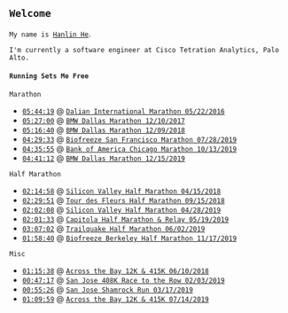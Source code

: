 ## `Welcome`

`My name is `[`Hanlin He`](https://www.linkedin.com/in/hehanlin/).

`I'm currently a software engineer at Cisco Tetration Analytics, Palo Alto.`

#### `Running Sets Me Free`

`Marathon`
- [`05:44:19`](http://www.geexek.com/score/pscore?cGlkPTUyNzA3ODcmY2lkPTc2MTMmcmlkPTIzMjQzJm5pZ2h0PTAmb3BlbklkPSZ1c2VySWQ9) @ [`Dalian International Marathon 05/22/2016`](http://www.dlmls.org/)
- [`05:27:00`](https://www.athlinks.com/event/20447/results/Event/696876/Course/1135965/Bib/2296) @ [`BMW Dallas Marathon 12/10/2017`](https://www.bmwdallasmarathon.com/)
- [`05:16:40`](https://www.athlinks.com/event/20447/results/Event/701326/Course/1141975/Bib/183) @ [`BMW Dallas Marathon 12/09/2018`](https://www.bmwdallasmarathon.com/)
- [`04:29:33`](https://www.athlinks.com/event/1403/results/Event/872627/Course/1654891/Bib/2636) @ [`Biofreeze San Francisco Marathon 07/28/2019`](https://www.thesfmarathon.com/)
- [`04:35:55`](https://www.athlinks.com/event/96107/results/event/887431/course/1712925/bib/59820) @ [`Bank of America Chicago Marathon 10/13/2019`](https://chicagomarathon.com/)
- [`04:41:12`]() @ [`BMW Dallas Marathon 12/15/2019`](https://www.rundallas.com/events/bmw-dallas-marathon-weekend/)

`Half Marathon`
- [`02:14:58`](https://www.athlinks.com/event/235654/results/Event/722926/Course/1187930/Bib/2551) @ [`Silicon Valley Half Marathon 04/15/2018`](http://svhalfmarathon.com/)
- [`02:29:51`](https://www.athlinks.com/event/35571/results/Event/741490/Course/1235346/Bib/1491) @ [`Tour des Fleurs Half Marathon 09/15/2018`](https://www.tourdesfleurs.com/)
- [`02:02:08`](https://www.athlinks.com/event/235654/results/Event/855075/Course/1585358/Bib/517) @ [`Silicon Valley Half Marathon 04/28/2019`](http://svhalfmarathon.com/)
- [`02:01:33`](https://www.athlinks.com/event/12659/results/Event/858375/Course/1598012/Bib/727) @ [`Capitola Half Marathon & Relay 05/19/2019`](https://www.runsurferspath.com/marathon/half-marathon/)
- [`03:07:02`](https://www.athlinks.com/event/43012/results/event/862372/course/1613888/bib/851) @ [`Trailquake Half Marathon 06/02/2019`](https://brazenracing.com/trailquake/)
- [`01:58:40`](https://www.athlinks.com/event/95041/results/Event/893430/Course/1733187/Bib/2567) @ [`Biofreeze Berkeley Half Marathon 11/17/2019`](https://berkeleyhalfmarathon.com/)

`Misc`
- [`01:15:38`](https://www.athlinks.com/event/19807/results/Event/711028/Course/1162494/Bib/2404) @ [`Across the Bay 12K & 415K 06/10/2018`](http://www.representrunning.com/across-bay-12k-415k/)
- [`00:47:17`](https://www.athlinks.com/event/19352/results/Event/840700/Course/1522884/Bib/2151) @ [`San Jose 408K Race to the Row 02/03/2019`](http://run408k.com/)
- [`00:55:26`](https://www.athlinks.com/event/311027/results/Event/847184/Course/1554401/Bib/336) @ [`San Jose Shamrock Run 03/17/2019`](http://sanjoseshamrockrun.com/)
- [`01:09:59`](https://www.athlinks.com/event/19807/results/Event/869327/Course/1642781/Bib/3122) @ [`Across the Bay 12K & 415K 07/14/2019`](http://www.representrunning.com/across-bay-12k-415k/)
